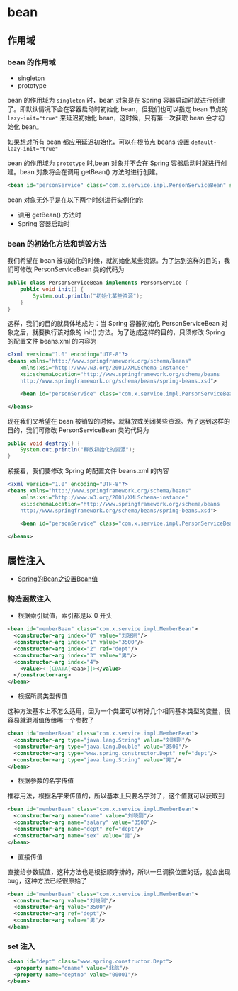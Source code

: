 # bean

## 作用域

### bean 的作用域

- singleton
- prototype

bean 的作用域为 `singleton` 时，bean 对象是在 Spring 容器启动时就进行创建了。即默认情况下会在容器启动时初始化 bean，但我们也可以指定 bean 节点的 `lazy-init="true"` 来延迟初始化 bean，这时候，只有第一次获取 bean 会才初始化 bean。

如果想对所有 bean 都应用延迟初始化，可以在根节点 beans 设置 `default-lazy-init="true"`

bean 的作用域为 `prototype` 时,bean 对象并不会在 Spring 容器启动时就进行创建。bean 对象将会在调用 getBean() 方法时进行创建。

```xml
<bean id="personService" class="com.x.service.impl.PersonServiceBean" scope="prototype"/>
```

bean 对象无外乎是在以下两个时刻进行实例化的:

- 调用 getBean() 方法时
- Spring 容器启动时

### bean 的初始化方法和销毁方法

我们希望在 bean 被初始化的时候，就初始化某些资源。为了达到这样的目的，我们可修改 PersonServiceBean 类的代码为

```java
public class PersonServiceBean implements PersonService {
    public void init() {
        System.out.println("初始化某些资源");
    }
}
```

这样，我们的目的就具体地成为：当 Spring 容器初始化 PersonServiceBean 对象之后，就要执行该对象的 init() 方法。为了达成这样的目的，只须修改 Spring 的配置文件 beans.xml 的内容为

```xml
<?xml version="1.0" encoding="UTF-8"?>
<beans xmlns="http://www.springframework.org/schema/beans"
    xmlns:xsi="http://www.w3.org/2001/XMLSchema-instance"
    xsi:schemaLocation="http://www.springframework.org/schema/beans
    http://www.springframework.org/schema/beans/spring-beans.xsd">

    <bean id="personService" class="com.x.service.impl.PersonServiceBean" lazy-init="false" init-method="init"/>

</beans>
```

现在我们又希望在 bean 被销毁的时候，就释放或关闭某些资源。为了达到这样的目的，我们可修改 PersonServiceBean 类的代码为

```java
public void destroy() { 
    System.out.println("释放初始化的资源"); 
}
```

紧接着，我们要修改 Spring 的配置文件 beans.xml 的内容

```xml
<?xml version="1.0" encoding="UTF-8"?>
<beans xmlns="http://www.springframework.org/schema/beans"
    xmlns:xsi="http://www.w3.org/2001/XMLSchema-instance"
    xsi:schemaLocation="http://www.springframework.org/schema/beans
    http://www.springframework.org/schema/beans/spring-beans.xsd">

    <bean id="personService" class="com.x.service.impl.PersonServiceBean" lazy-init="false" init-method="init" destroy-method="destroy" />
    
</beans>
```

## 属性注入

- [Spring的Bean之设置Bean值](https://www.cnblogs.com/chenssy/archive/2013/03/17/2964593.html)

### 构造函数注入

- 根据索引赋值，索引都是以 0 开头

```xml
<bean id="memberBean" class="com.x.service.impl.MemberBean">
  <constructor-arg index="0" value="刘晓刚"/>
  <constructor-arg index="1" value="3500"/>
  <constructor-arg index="2" ref="dept"/>
  <constructor-arg index="3" value="男"/>
  <constructor-arg index="4">
    <value><![CDATA[<aaa>]]></value>
  </constructor-arg>
</bean>
```

- 根据所属类型传值

这种方法基本上不怎么适用，因为一个类里可以有好几个相同基本类型的变量，很容易就混淆值传给哪一个参数了

```xml
<bean id="memberBean" class="com.x.service.impl.MemberBean"> 
  <constructor-arg type="java.lang.String" value="刘晓刚"/>  
  <constructor-arg type="java.lang.Double" value="3500"/>  
  <constructor-arg type="www.spring.constructor.Dept" ref="dept"/>  
  <constructor-arg type="java.lang.String" value="男"/> 
</bean>
```

- 根据参数的名字传值

推荐用法，根据名字来传值的，所以基本上只要名字对了，这个值就可以获取到

```xml
<bean id="memberBean" class="com.x.service.impl.MemberBean"> 
  <constructor-arg name="name" value="刘晓刚"/>
  <constructor-arg name="salary" value="3500"/>
  <constructor-arg name="dept" ref="dept"/>
  <constructor-arg name="sex" value="男"/>
</bean>
```

- 直接传值

直接给参数赋值，这种方法也是根据顺序排的，所以一旦调换位置的话，就会出现bug，这种方法已经很原始了

```xml
<bean id="memberBean" class="com.x.service.impl.MemberBean">
  <constructor-arg value="刘晓刚"/>
  <constructor-arg value="3500"/>
  <constructor-arg ref="dept"/>
  <constructor-arg value="男"/>
</bean>
```

### set 注入

```xml
<bean id="dept" class="www.spring.constructor.Dept">
  <property name="dname" value="北航"/>
  <property name="deptno" value="00001"/>
</bean>
```


